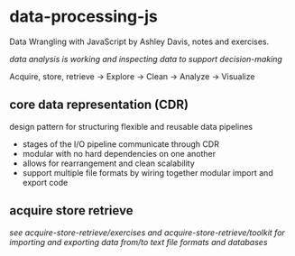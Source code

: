# data-processing-js
Data Wrangling with JavaScript by Ashley Davis, notes and exercises.

*data analysis is working and inspecting data to support decision-making*

Acquire, store, retrieve -> Explore -> Clean -> Analyze -> Visualize

## core data representation (CDR)

design pattern for structuring flexible and reusable data pipelines

- stages of the I/O pipeline communicate through CDR
- modular with no hard dependencies on one another
- allows for rearrangement and clean scalability
- support multiple file formats by wiring together modular import and export code

## acquire store retrieve
*see acquire-store-retrieve/exercises and acquire-store-retrieve/toolkit for importing and exporting data from/to text file formats and databases*
